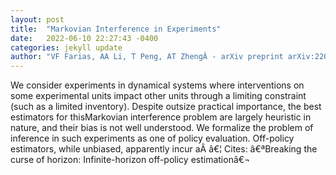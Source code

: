 ```yaml
---
layout: post
title:  "Markovian Interference in Experiments"
date:   2022-06-10 22:27:43 -0400
categories: jekyll update
author: "VF Farias, AA Li, T Peng, AT ZhengÂ - arXiv preprint arXiv:2206.02371, 2022"
---
```

We consider experiments in dynamical systems where interventions on some experimental units impact other units through a limiting constraint (such as a limited inventory). Despite outsize practical importance, the best estimators for thisMarkovian interference problem are largely heuristic in nature, and their bias is not well understood. We formalize the problem of inference in such experiments as one of policy evaluation. Off-policy estimators, while unbiased, apparently incur aÂ â€¦
Cites: â€ªBreaking the curse of horizon: Infinite-horizon off-policy estimationâ€¬  